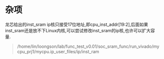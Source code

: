 # 杂项

龙芯给出的inst_sram ip核只接受17位地址,即cpu_inst_addr[19:2],后面如果inst_sram还是放不下Linux内核,可以尝试修改inst_sram的ip核,也许可以扩大容量.
>/home/lin/loongson/lab/func_test_v0.01/soc_sram_func/run_vivado/mycpu_prj1/mycpu.ip_user_files/ip/inst_ram
